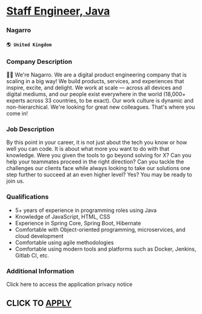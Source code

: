 # [Staff Engineer, Java](https://www.remotewlb.com/apply/staff-engineer-java-80464)  
### Nagarro  
#### `🌎 United Kingdom`  

### Company Description

👋🏼 We're Nagarro. We are a digital product engineering company that is scaling in a big way! We build products, services, and experiences that inspire, excite, and delight. We work at scale — across all devices and digital mediums, and our people exist everywhere in the world (18,000+ experts across 33 countries, to be exact). Our work culture is dynamic and non-hierarchical. We're looking for great new colleagues. That's where you come in!

### Job Description

By this point in your career, it is not just about the tech you know or how well you can code. It is about what more you want to do with that knowledge. Were you given the tools to go beyond solving for X? Can you help your teammates proceed in the right direction? Can you tackle the challenges our clients face while always looking to take our solutions one step further to succeed at an even higher level? Yes? You may be ready to join us.

### Qualifications

  * 5+ years of experience in programming roles using Java
  * Knowledge of JavaScript, HTML, CSS
  * Experience in Spring Core, Spring Boot, Hibernate
  * Comfortable with Object-oriented programming, microservices, and cloud development
  * Comfortable using agile methodologies
  * Comfortable using modern tools and platforms such as Docker, Jenkins, Gitlab CI, etc.

### Additional Information

Click here to access the application privacy notice

  
## CLICK TO [APPLY](https://www.remotewlb.com/apply/staff-engineer-java-80464)

